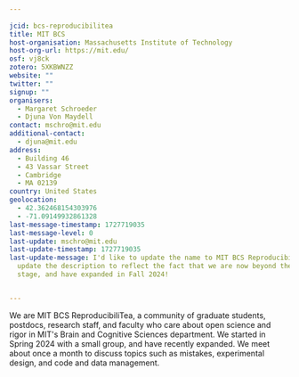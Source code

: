 ```yaml
---
    
jcid: bcs-reproducibilitea
title: MIT BCS
host-organisation: Massachusetts Institute of Technology
host-org-url: https://mit.edu/
osf: vj8ck
zotero: 5XKBWNZZ
website: ""
twitter: ""
signup: ""
organisers:
  - Margaret Schroeder
  - Djuna Von Maydell
contact: mschro@mit.edu
additional-contact:
  - djuna@mit.edu
address:
  - Building 46
  - 43 Vassar Street
  - Cambridge
  - MA 02139
country: United States
geolocation:
  - 42.362468154303976
  - -71.09149932861328
last-message-timestamp: 1727719035
last-message-level: 0
last-update: mschro@mit.edu
last-update-timestamp: 1727719035
last-update-message: I'd like to update the name to MIT BCS ReproducibiliTea and
  update the description to reflect the fact that we are now beyond the pilot
  stage, and have expanded in Fall 2024!


---
```


We are MIT BCS ReproducibiliTea, a community of graduate students, postdocs, research staff, and faculty who care about open science and rigor in MIT's Brain and Cognitive Sciences department. We started in Spring 2024 with a small group, and have recently expanded. We meet about once a month to discuss topics such as mistakes, experimental design, and code and data management.
